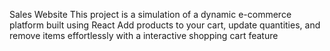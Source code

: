 Sales Website
This project is a simulation of a dynamic e-commerce platform built using React
Add products to your cart, update quantities, and remove items effortlessly with a interactive shopping cart feature